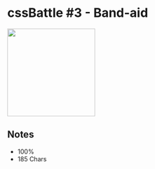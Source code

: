# cssBattle #3 - Band-aid

<img src="https://cssbattle.dev/targets/32@2x.png" width="200">

## Notes

- 100%
- 185 Chars
